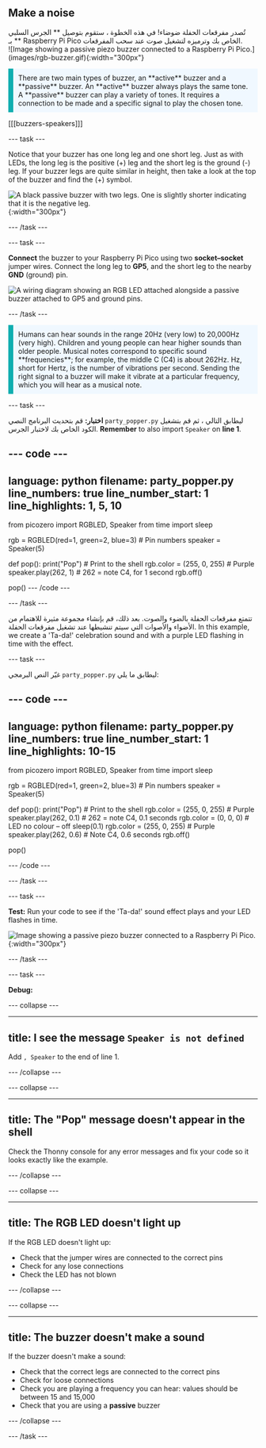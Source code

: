 ## Make a noise

<div style="display: flex; flex-wrap: wrap">
<div style="flex-basis: 200px; flex-grow: 1; margin-right: 15px;">
تُصدر مفرقعات الحفلة ضوضاء! في هذه الخطوة ، ستقوم بتوصيل ** الجرس السلبي ** بـ Raspberry Pi Pico الخاص بك وترميزه لتشغيل صوت عند سحب المفرقعات. 
</div>
<div>
![Image showing a passive piezo buzzer connected to a Raspberry Pi Pico.](images/rgb-buzzer.gif){:width="300px"}
</div>
</div>

<p style='border-left: solid; border-width:10px; border-color: #0faeb0; background-color: aliceblue; padding: 10px;'>
There are two main types of buzzer, an **active** buzzer and a **passive** buzzer. An **active** buzzer always plays the same tone. A **passive** buzzer can play a variety of tones. It requires a connection to be made and a specific signal to play the chosen tone. 
</p>

[[[buzzers-speakers]]]

--- task ---

Notice that your buzzer has one long leg and one short leg. Just as with LEDs, the long leg is the positive (+) leg and the short leg is the ground (-) leg. If your buzzer legs are quite similar in height, then take a look at the top of the buzzer and find the (+) symbol.

![A black passive buzzer with two legs. One is slightly shorter indicating that it is the negative leg.](images/buzzer.png){:width="300px"}

--- /task ---

--- task ---

**Connect** the buzzer to your Raspberry Pi Pico using two **socket–socket** jumper wires. Connect the long leg to **GP5**, and the short leg to the nearby **GND** (ground) pin.

![A wiring diagram showing an RGB LED attached alongside a passive buzzer attached to GP5 and ground pins.](images/rgb-led-buzzer-diagram.png)

--- /task ---

<p style='border-left: solid; border-width:10px; border-color: #0faeb0; background-color: aliceblue; padding: 10px;'>
Humans can hear sounds in the range 20Hz (very low) to 20,000Hz (very high). Children and young people can hear higher sounds than older people. Musical notes correspond to specific sound **frequencies**; for example, the middle C (C4) is about 262Hz. Hz, short for Hertz, is the number of vibrations per second. Sending the right signal to a buzzer will make it vibrate at a particular frequency, which you will hear as a musical note. </p>

--- task ---

**اختبار:** قم بتحديث البرنامج النصي `party_popper.py` ليطابق التالي ، ثم قم بتشغيل الكود الخاص بك لاختبار الجرس. **Remember** to also import `Speaker` on **line 1**.

--- code ---
---
language: python filename: party_popper.py line_numbers: true line_number_start: 1
line_highlights: 1, 5, 10
---
from picozero import RGBLED, Speaker from time import sleep

rgb = RGBLED(red=1, green=2, blue=3) # Pin numbers speaker = Speaker(5)

def pop(): print("Pop") # Print to the shell rgb.color = (255, 0, 255) # Purple speaker.play(262, 1) # 262 = note C4, for 1 second rgb.off()

pop() --- /code ---

--- /task ---

تتمتع مفرقعات الحفلة بالضوء والصوت. بعد ذلك، قم بإنشاء مجموعة مثيرة للاهتمام من الأضواء والأصوات التي سيتم تنشيطها عند تشغيل مفرقعات الحفلة. In this example, we create a 'Ta-da!' celebration sound and with a purple LED flashing in time with the effect.

--- task ---

غيّر النص البرمجي `party_popper.py` ليطابق ما يلي:

--- code ---
---
language: python filename: party_popper.py line_numbers: true line_number_start: 1
line_highlights:  10-15
---
from picozero import RGBLED, Speaker from time import sleep

rgb = RGBLED(red=1, green=2, blue=3) # Pin numbers speaker = Speaker(5)

def pop(): print("Pop") # Print to the shell rgb.color = (255, 0, 255) # Purple speaker.play(262, 0.1) # 262 = note C4, 0.1 seconds rgb.color = (0, 0, 0) # LED no colour – off sleep(0.1) rgb.color = (255, 0, 255) # Purple speaker.play(262, 0.6) # Note C4, 0.6 seconds rgb.off()

pop()

--- /code ---

--- /task ---

--- task ---

**Test:** Run your code to see if the 'Ta-da!' sound effect plays and your LED flashes in time.

![Image showing a passive piezo buzzer connected to a Raspberry Pi Pico.](images/rgb-buzzer.gif){:width="300px"}

--- /task ---

--- task ---

**Debug:**

--- collapse ---

---
title: I see the message `Speaker is not defined`
---

Add `, Speaker` to the end of line 1.

--- /collapse ---

--- collapse ---

---
title: The "Pop" message doesn't appear in the shell
---

Check the Thonny console for any error messages and fix your code so it looks exactly like the example.

--- /collapse ---

--- collapse ---

---
title: The RGB LED doesn't light up
---

If the RGB LED doesn't light up:
+ Check that the jumper wires are connected to the correct pins
+ Check for any lose connections
+ Check the LED has not blown

--- /collapse ---

--- collapse ---

---
title: The buzzer doesn't make a sound
---

If the buzzer doesn't make a sound:
+ Check that the correct legs are connected to the correct pins
+ Check for loose connections
+ Check you are playing a frequency you can hear: values should be between 15 and 15,000
+ Check that you are using a **passive** buzzer

--- /collapse ---

--- /task ---
